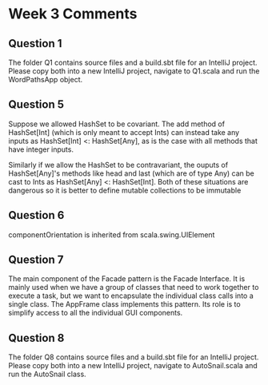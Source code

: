 # Week 3 Comments

## Question 1
The folder Q1 contains source files and a build.sbt file for an IntelliJ project. Please copy both into a new IntelliJ project, navigate to Q1.scala and run the WordPathsApp object.  

## Question 5
Suppose we allowed HashSet to be covariant. The add method of HashSet[Int] (which is only meant to accept Ints) can instead take any inputs as HashSet[Int] <: HashSet[Any], as is the case with all methods that have integer inputs.  
  
Similarly if we allow the HashSet to be contravariant, the ouputs of HashSet[Any]'s methods like head and last (which are of type Any) can be cast to Ints as HashSet[Any] <: HashSet[Int]. Both of these situations are dangerous so it is better to define mutable collections to be immutable  

## Question 6
componentOrientation is inherited from scala.swing.UIElement  

## Question 7
The main component of the Facade pattern is the Facade Interface. It is mainly used when we have a group of classes that need to work together to execute a task, but we want to encapsulate the individual class calls into a single class. The AppFrame class implements this pattern. Its role is to simplify access to all the individual GUI components.

## Question 8
The folder Q8 contains source files and a build.sbt file for an IntelliJ project. Please copy both into a new IntelliJ project, navigate to AutoSnail.scala and run the AutoSnail class. 
